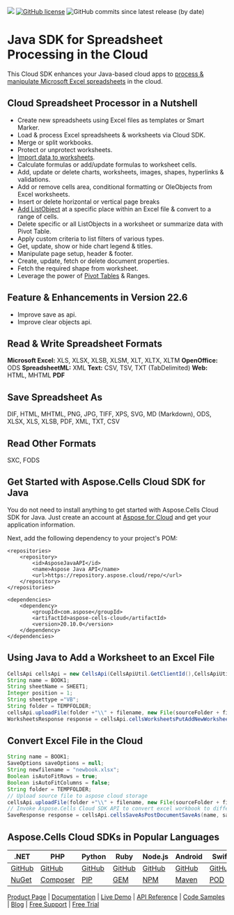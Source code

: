 ![](https://img.shields.io/badge/REST%20API-v3.0-lightgrey) [![GitHub license](https://img.shields.io/github/license/aspose-cells-cloud/aspose-cells-cloud-java)](https://github.com/aspose-cells-cloud/aspose-cells-cloud-java/blob/master/LICENSE) ![GitHub commits since latest release (by date)](https://img.shields.io/github/commits-since/aspose-cells-cloud/aspose-cells-cloud-java/22.6)

# Java SDK for Spreadsheet Processing in the Cloud

This Cloud SDK enhances your Java-based cloud apps to [process & manipulate Microsoft Excel spreadsheets](https://products.aspose.cloud/cells/java) in the cloud.

## Cloud Spreadsheet Processor in a Nutshell

- Create new spreadsheets using Excel files as templates or Smart Marker.
- Load & process Excel spreadsheets & worksheets via Cloud SDK.
- Merge or split workbooks.
- Protect or unprotect worksheets.
- [Import data to worksheets](https://docs.aspose.cloud/cells/import-data-into-worksheet/).
- Calculate formulas or add/update formulas to worksheet cells.
- Add, update or delete charts, worksheets, images, shapes, hyperlinks & validations.
- Add or remove cells area, conditional formatting or OleObjects from Excel worksheets.
- Insert or delete horizontal or vertical page breaks
- [Add ListObject](https://docs.aspose.cloud/cells/working-with-list-object-or-table/) at a specific place within an Excel file & convert to a range of cells.
- Delete specific or all ListObjects in a worksheet or summarize data with Pivot Table.
- Apply custom criteria to list filters of various types.
- Get, update, show or hide chart legend & titles.
- Manipulate page setup, header & footer.
- Create, update, fetch or delete document properties.
- Fetch the required shape from worksheet.
- Leverage the power of [Pivot Tables](https://docs.aspose.cloud/cells/working-with-pivot-tables/) & Ranges.

## Feature & Enhancements in Version 22.6

- Improve save as api.
- Improve clear objects api.

 
## Read & Write Spreadsheet Formats

**Microsoft Excel:** XLS, XLSX, XLSB, XLSM, XLT, XLTX, XLTM
**OpenOffice:** ODS
**SpreadsheetML:** XML
**Text:** CSV, TSV, TXT (TabDelimited)
**Web:** HTML, MHTML
**PDF**

## Save Spreadsheet As

DIF, HTML, MHTML, PNG, JPG, TIFF, XPS, SVG, MD (Markdown), ODS, XLSX, XLS, XLSB, PDF, XML, TXT, CSV

## Read Other Formats

SXC, FODS

## Get Started with Aspose.Cells Cloud SDK for Java

You do not need to install anything to get started with Aspose.Cells Cloud SDK for Java. Just create an account at [Aspose for Cloud](https://dashboard.aspose.cloud/#/apps) and get your application information.

Next, add the following dependency to your project's POM:
```
<repositories>
    <repository>
        <id>AsposeJavaAPI</id>
        <name>Aspose Java API</name>
        <url>https://repository.aspose.cloud/repo/</url>
    </repository>
</repositories>

<dependencies>
    <dependency>
        <groupId>com.aspose</groupId>
        <artifactId>aspose-cells-cloud</artifactId>
        <version>20.10.0</version>
    </dependency>
</dependencies>
```

## Using Java to Add a Worksheet to an Excel File

```Java
CellsApi cellsApi = new CellsApi(CellsApiUtil.GetClientId(),CellsApiUtil.GetClientSecret())
String name = BOOK1;
String sheetName = SHEET1;
Integer position = 1;
String sheettype ="VB";
String folder = TEMPFOLDER;
cellsApi.uploadFile(folder +"\\" + filename, new File(sourceFolder + filename), null);
WorksheetsResponse response = cellsApi.cellsWorksheetsPutAddNewWorksheet(name, sheetName, position, sheettype, folder,null);
```

## Convert Excel File in the Cloud

```Java
String name = BOOK1;
SaveOptions saveOptions = null;
String newfilename = "newbook.xlsx";
Boolean isAutoFitRows = true;
Boolean isAutoFitColumns = false;
String folder = TEMPFOLDER;
// Upload source file to aspose cloud storage
cellsApi.uploadFile(folder +"\\" + filename, new File(sourceFolder + filename), null);
// Invoke Aspose.Cells Cloud SDK API to convert excel workbook to different format
SaveResponse response = cellsApi.cellsSaveAsPostDocumentSaveAs(name, saveOptions, newfilename, isAutoFitRows, isAutoFitColumns, folder,null);
```
## Aspose.Cells Cloud SDKs in Popular Languages

| .NET | PHP | Python | Ruby | Node.js | Android | Swift | Perl | GO |
|---|---|---|---|---|---|---|---|---|
| [GitHub](https://github.com/aspose-cells-cloud/aspose-cells-cloud-dotnet) | [GitHub](https://github.com/aspose-cells-cloud/aspose-cells-cloud-php) | [GitHub](https://github.com/aspose-cells-cloud/aspose-cells-cloud-python) | [GitHub](https://github.com/aspose-cells-cloud/aspose-cells-cloud-ruby)  | [GitHub](https://github.com/aspose-cells-cloud/aspose-cells-cloud-node) | [GitHub](https://github.com/aspose-cells-cloud/aspose-cells-cloud-android)  | [GitHub](https://github.com/aspose-cells-cloud/aspose-cells-cloud-swift) | [GitHub](https://github.com/aspose-cells-cloud/aspose-cells-cloud-perl) | [GitHub](https://github.com/aspose-cells-cloud/aspose-cells-cloud-go) |
| [NuGet](https://www.nuget.org/packages/Aspose.Cells-Cloud/) | [Composer](https://packagist.org/packages/aspose/cells-sdk-php) | [PIP](https://pypi.org/project/asposecellscloud/) | [GEM](https://rubygems.org/gems/aspose_cells_cloud)  | [NPM](https://www.npmjs.com/package/asposecellscloud) | [Maven](https://repository.aspose.cloud/webapp/#/artifacts/browse/tree/General/repo/com/aspose/aspose-cells-cloud-android) | [POD](https://cocoapods.org/pods/AsposeCellsCloud) |  [CPAN](https://metacpan.org/release/AsposeCellsCloud-CellsApi) | [GO](https://pkg.go.dev/github.com/aspose-cells-cloud/aspose-cells-cloud-go/v20?tab=overview) |

[Product Page](https://products.aspose.cloud/cells/java) | [Documentation](https://docs.aspose.cloud/cells/) | [Live Demo](https://products.aspose.app/cells/family) | [API Reference](https://apireference.aspose.cloud/cells/) | [Code Samples](https://github.com/aspose-cells-cloud/aspose-cells-cloud-java) | [Blog](https://blog.aspose.cloud/category/cells/) | [Free Support](https://forum.aspose.cloud/c/cells) | [Free Trial](https://dashboard.aspose.cloud/#/apps)

